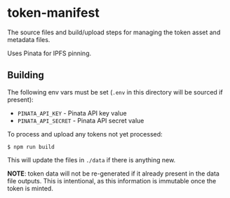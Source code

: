 # token-manifest

The source files and build/upload steps for managing the token asset and metadata files.

Uses Pinata for IPFS pinning.

## Building

The following env vars must be set (`.env` in this directory will be sourced if present):

* `PINATA_API_KEY` - Pinata API key value
* `PINATA_API_SECRET` - Pinata API secret value

To process and upload any tokens not yet processed:

```
$ npm run build
```

This will update the files in `./data` if there is anything new.

**NOTE**: token data will not be re-generated if it already present in the data file outputs. This is intentional, as this information is immutable once the token is minted.
